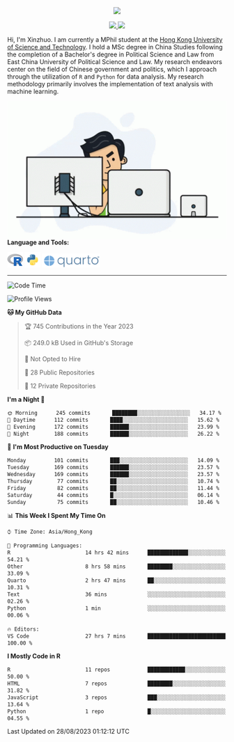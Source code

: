 <div align='center'>
<img src='https://readme-typing-svg.herokuapp.com?font=Lora&color=4d3900&center=true&lines=HKUST+Mphil+in+SOSC;Focus+on+China;Code+for+PoliSci'/>
</div>

<p align='center'>
 <a href='https://www.linkedin.com/in/xinzhuo-huang-5161011ba/' target='_blank'>
        <img src='https://img.shields.io/badge/linkedin%20-%230077B5.svg?&style=for-the-badge&logo=linkedin&logoColor=white'/>
    </a>
 <a href='https://twitter.com/HsinchoH' target='_blank'>
        <img src='https://img.shields.io/badge/Twitter-1DA1F2?style=for-the-badge&logo=twitter&logoColor=white'/>
    </a>
    </p>
    
Hi, I'm Xinzhuo. I am currently a MPhil student at the [Hong Kong University of Science and Technology](https://sosc.hkust.edu.hk/node/613). I hold a MSc degree in China Studies following the completion of a Bachelor's degree in Political Science and Law from East China University of Political Science and Law. My research endeavors center on the field of Chinese government and politics, which I approach through the utilization of `R` and `Python` for data analysis. My research methodology primarily involves the implementation of text analysis with machine learning.




<img align='right' src="https://github.com/xinzhuohkust/xinzhuohkust/blob/main/programmer.gif" width="590">



**Language and Tools:**  

<code><img height="36" src="https://raw.githubusercontent.com/github/explore/80688e429a7d4ef2fca1e82350fe8e3517d3494d/topics/r/r.png"></code>
<code><img height="36" src="https://raw.githubusercontent.com/github/explore/80688e429a7d4ef2fca1e82350fe8e3517d3494d/topics/python/python.png"></code>
<code><img height="32" src="https://github.com/quarto-dev/quarto-r/blob/main/man/figures/quarto.png"></code>

---
<!--START_SECTION:waka-->
![Code Time](http://img.shields.io/badge/Code%20Time-863%20hrs%2052%20mins-blue)

![Profile Views](http://img.shields.io/badge/Profile%20Views-1-blue)

**🐱 My GitHub Data** 

> 🏆 745 Contributions in the Year 2023
 > 
> 📦 249.0 kB Used in GitHub's Storage 
 > 
> 🚫 Not Opted to Hire
 > 
> 📜 28 Public Repositories 
 > 
> 🔑 12 Private Repositories  
 > 
**I'm a Night 🦉** 

```text
🌞 Morning      245 commits       ████████░░░░░░░░░░░░░░░░░   34.17 % 
🌆 Daytime      112 commits       ████░░░░░░░░░░░░░░░░░░░░░   15.62 % 
🌃 Evening      172 commits       ██████░░░░░░░░░░░░░░░░░░░   23.99 % 
🌙 Night        188 commits       ██████░░░░░░░░░░░░░░░░░░░   26.22 % 

```
📅 **I'm Most Productive on Tuesday** 

```text
Monday         101 commits       ███░░░░░░░░░░░░░░░░░░░░░░   14.09 % 
Tuesday        169 commits       ██████░░░░░░░░░░░░░░░░░░░   23.57 % 
Wednesday      169 commits       ██████░░░░░░░░░░░░░░░░░░░   23.57 % 
Thursday        77 commits       ██░░░░░░░░░░░░░░░░░░░░░░░   10.74 % 
Friday          82 commits       ██░░░░░░░░░░░░░░░░░░░░░░░   11.44 % 
Saturday        44 commits       █░░░░░░░░░░░░░░░░░░░░░░░░   06.14 % 
Sunday          75 commits       ██░░░░░░░░░░░░░░░░░░░░░░░   10.46 % 

```


📊 **This Week I Spent My Time On** 

```text
⌚︎ Time Zone: Asia/Hong_Kong

💬 Programming Languages: 
R                        14 hrs 42 mins      █████████████░░░░░░░░░░░░   54.21 % 
Other                    8 hrs 58 mins       ████████░░░░░░░░░░░░░░░░░   33.09 % 
Quarto                   2 hrs 47 mins       ██░░░░░░░░░░░░░░░░░░░░░░░   10.31 % 
Text                     36 mins             ░░░░░░░░░░░░░░░░░░░░░░░░░   02.26 % 
Python                   1 min               ░░░░░░░░░░░░░░░░░░░░░░░░░   00.06 % 

🔥 Editors: 
VS Code                  27 hrs 7 mins       █████████████████████████   100.00 % 

```

**I Mostly Code in R** 

```text
R                        11 repos            ████████████░░░░░░░░░░░░░   50.00 % 
HTML                     7 repos             ████████░░░░░░░░░░░░░░░░░   31.82 % 
JavaScript               3 repos             ███░░░░░░░░░░░░░░░░░░░░░░   13.64 % 
Python                   1 repo              █░░░░░░░░░░░░░░░░░░░░░░░░   04.55 % 

```



 Last Updated on 28/08/2023 01:12:12 UTC
<!--END_SECTION:waka-->
    
    
    
    
    
    
    
    
